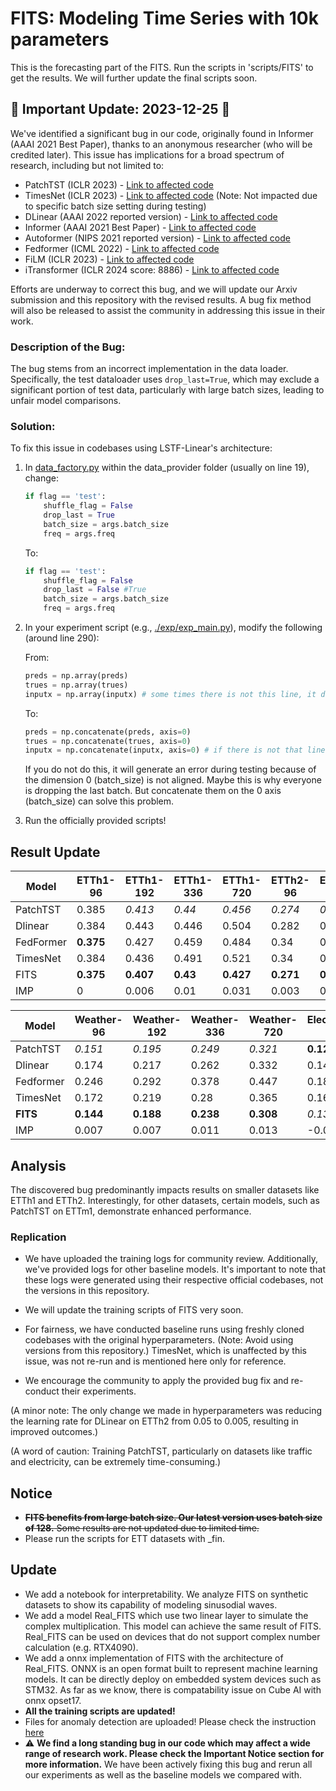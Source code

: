 # FITS: Modeling Time Series with 10k parameters

This is the forecasting part of the FITS. Run the scripts in 'scripts/FITS' to get the results. We will further update the final scripts soon. 

## 🚨 Important Update: 2023-12-25 🎄

We've identified a significant bug in our code, originally found in Informer (AAAI 2021 Best Paper), thanks to an anonymous researcher (who will be credited later). This issue has implications for a broad spectrum of research, including but not limited to:

- PatchTST (ICLR 2023) - [Link to affected code](https://github.com/yuqinie98/PatchTST/blob/main/PatchTST_supervised/data_provider/data_factory.py)
- TimesNet (ICLR 2023) - [Link to affected code](https://github.com/thuml/Time-Series-Library/blob/main/data_provider/data_factory.py) (Note: Not impacted due to specific batch size setting during testing)
- DLinear (AAAI 2022 reported version) - [Link to affected code](https://github.com/cure-lab/LTSF-Linear/commit/6fe4c28ff36b4228792f2bbe513e807577e4a57e)
- Informer (AAAI 2021 Best Paper) - [Link to affected code](https://github.com/zhouhaoyi/Informer2020/blob/main/exp/exp_informer.py)
- Autoformer (NIPS 2021 reported version) - [Link to affected code](https://github.com/thuml/Autoformer/commit/d9100709b04e3e8361170794eba4f47b1afb217f)
- Fedformer (ICML 2022) - [Link to affected code](https://github.com/MAZiqing/FEDformer/blob/master/data_provider/data_factory.py)
- FiLM (ICLR 2023) - [Link to affected code](https://github.com/tianzhou2011/FiLM/blob/main/data_provider/data_factory.py)
- iTransformer (ICLR 2024 score: 8886) - [Link to affected code](https://github.com/thuml/iTransformer/blob/main/data_provider/data_factory.py)

Efforts are underway to correct this bug, and we will update our Arxiv submission and this repository with the revised results. A bug fix method will also be released to assist the community in addressing this issue in their work.

### Description of the Bug:

The bug stems from an incorrect implementation in the data loader. Specifically, the test dataloader uses `drop_last=True`, which may exclude a significant portion of test data, particularly with large batch sizes, leading to unfair model comparisons.

### Solution:

To fix this issue in codebases using LSTF-Linear's architecture:

1. In [data_factory.py](./data_provider/data_factory.py) within the data_provider folder (usually on line 19), change:

    ```python
    if flag == 'test':
        shuffle_flag = False
        drop_last = True
        batch_size = args.batch_size
        freq = args.freq
    ```

    To:

    ```python
    if flag == 'test':
        shuffle_flag = False
        drop_last = False #True
        batch_size = args.batch_size
        freq = args.freq
    ```

2. In your experiment script (e.g., [./exp/exp_main.py](./exp/exp_main_F.py)), modify the following (around line 290):

    From:
    ```python
    preds = np.array(preds)
    trues = np.array(trues)
    inputx = np.array(inputx) # some times there is not this line, it does not matter
    ```

    To:
    ```python
    preds = np.concatenate(preds, axis=0)
    trues = np.concatenate(trues, axis=0)
    inputx = np.concatenate(inputx, axis=0) # if there is not that line, ignore this
    ```

    If you do not do this, it will generate an error during testing because of the dimension 0 (batch_size) is not aligned. Maybe this is why everyone is dropping the last batch. But concatenate them on the 0 axis (batch_size) can solve this problem. 

3. Run the officially provided scripts!

## Result Update

| Model     | ETTh1-96  | ETTh1-192 | ETTh1-336 | ETTh1-720 | ETTh2-96  | ETTh2-192 | ETTh2-336 | ETTh2-720 | ETTm1-96  | ETTm1-192 | ETTm1-336 | ETTm1-720 | ETTm2-96  | ETTm2-192 | ETTm2-336 | ETTm2-720 |
| --------- | --------- | --------- | --------- | --------- | --------- | --------- | --------- | --------- | --------- | --------- | --------- | --------- | --------- | --------- | --------- | --------- |
| PatchTST  | 0.385     | *0.413*   | *0.44*    | *0.456*   | *0.274*   | *0.338*   | *0.367*   | *0.391*   | **0.292** | **0.33**  | **0.365** | *0.419*   | **0.163** | *0.219*   | *0.276*   | *0.368*   |
| Dlinear   | 0.384     | 0.443     | 0.446     | 0.504     | 0.282     | 0.35      | 0.414     | 0.588     | *0.301*   | *0.335*   | 0.371     | 0.426     | 0.171     | 0.237     | 0.294     | 0.426     |
| FedFormer | **0.375** | 0.427     | 0.459     | 0.484     | 0.34      | 0.433     | 0.508     | 0.48      | 0.362     | 0.393     | 0.442     | 0.483     | 0.189     | 0.256     | 0.326     | 0.437     |
| TimesNet  | 0.384     | 0.436     | 0.491     | 0.521     | 0.34      | 0.402     | 0.452     | 0.462     | 0.338     | 0.374     | 0.41      | 0.478     | 0.187     | 0.249     | 0.321     | 0.408     |
| FITS      | **0.375** | **0.407** | **0.43**  | **0.427** | **0.271** | **0.331** | **0.354** | **0.378** | 0.309     | 0.338     | *0.366*   | **0.414** | **0.163** | **0.217** | **0.268** | **0.349** |
| IMP       | 0         | 0.006     | 0.01      | 0.031     | 0.003     | 0.007     | 0.013     | 0.013     | -0.017    | -0.008    | -0.001    | 0.005     | 0         | 0.002     | 0.008     | 0.019     |

| Model     | Weather-96 | Weather-192 | Weather-336 | Weather-720 | Electricity-96 | Electricity-192 | Electricity-336 | Electricity-720 | Traffic-96 | Traffic-192 | Traffic-336 | Traffic-720 |
| --------- | ---------- | ----------- | ----------- | ----------- | -------------- | --------------- | --------------- | --------------- | ---------- | ----------- | ----------- | ----------- |
| PatchTST  | *0.151*    | *0.195*     | *0.249*     | *0.321*     | **0.129**      | **0.149**       | *0.166*         | 0.21            | **0.366**  | **0.388**   | **0.398**   | *0.457*     |
| Dlinear   | 0.174      | 0.217       | 0.262       | 0.332       | 0.14           | 0.153           | 0.169           | **0.204**       | 0.413      | 0.423       | 0.437       | 0.466       |
| Fedformer | 0.246      | 0.292       | 0.378       | 0.447       | 0.188          | 0.197           | 0.212           | 0.244           | 0.573      | 0.611       | 0.621       | 0.63        |
| TimesNet  | 0.172      | 0.219       | 0.28        | 0.365       | 0.168          | 0.184           | 0.198           | 0.22            | 0.593      | 0.617       | 0.629       | 0.64        |
| **FITS**  | **0.144**  | **0.188**   | **0.238**   | **0.308**   | *0.135*        | **0.149**       | **0.165**       | **0.204**       | *0.385*    | *0.397*     | *0.411*     | **0.449**   |
| IMP       | 0.007      | 0.007       | 0.011       | 0.013       | -0.006         | 0               | 0.001           | 0.006           | -0.019     | -0.009      | -0.013      | 0.008       |

## Analysis

The discovered bug predominantly impacts results on smaller datasets like ETTh1 and ETTh2. Interestingly, for other datasets, certain models, such as PatchTST on ETTm1, demonstrate enhanced performance.

### Replication

- We have uploaded the training logs for community review. Additionally, we've provided logs for other baseline models. It's important to note that these logs were generated using their respective official codebases, not the versions in this repository.

- We will update the training scripts of FITS very soon. 

- For fairness, we have conducted baseline runs using freshly cloned codebases with the original hyperparameters. (Note: Avoid using versions from this repository.) TimesNet, which is unaffected by this issue, was not re-run and is mentioned here only for reference.

- We encourage the community to apply the provided bug fix and re-conduct their experiments.

(A minor note: The only change we made in hyperparameters was reducing the learning rate for DLinear on ETTh2 from 0.05 to 0.005, resulting in improved outcomes.)

(A word of caution: Training PatchTST, particularly on datasets like traffic and electricity, can be extremely time-consuming.)


## Notice

- ~~**FITS benefits from large batch size. Our latest version uses batch size of 128.** Some results are not updated due to limited time.~~
- Please run the scripts for ETT datasets with _fin.

## Update
- We add a notebook for interpretability. We analyze FITS on synthetic datasets to show its capability of modeling sinusodial waves. 
- We add a model Real_FITS which use two linear layer to simulate the complex multiplication. This model can achieve the same result of FITS. Real_FITS can be used on devices that do not support complex number calculation (e.g. RTX4090). 
- We add a onnx implementation of FITS with the architecture of Real_FITS. ONNX is an open format built to represent machine learning models. It can be directly deploy on embedded system devices such as STM32. As far as we know, there is compatability issue on Cube AI with onnx opset17. 
- **All the training scripts are updated!**
- Files for anomaly detection are uploaded! Please check the instruction [here](./AD/runAD.md)
- ⚠ **We find a long standing bug in our code which may affect a wide range of research work. Please check the Important Notice section for more information.** We have been actively fixing this bug and rerun all our experiments as well as the baseline models we compared with. 